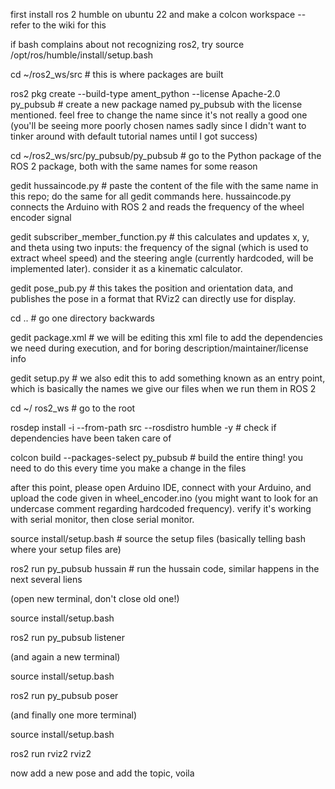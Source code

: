 first install ros 2 humble on ubuntu 22 and make a colcon workspace -- refer to the wiki for this

if bash complains about not recognizing ros2, try  source /opt/ros/humble/install/setup.bash 

cd ~/ros2_ws/src # this is where packages are built

ros2 pkg create --build-type ament_python --license Apache-2.0 py_pubsub # create a new package named py_pubsub with the license mentioned. feel free to change the name since it's not really a good one (you'll be seeing more poorly chosen names sadly since I didn't want to tinker around with default tutorial names until I got success)

cd ~/ros2_ws/src/py_pubsub/py_pubsub # go to the Python package of the ROS 2 package, both with the same names for some reason

gedit hussaincode.py # paste the content of the file with the same name in this repo; do the same for all gedit commands here. hussaincode.py connects the Arduino with ROS 2 and reads the frequency of the wheel encoder signal

gedit subscriber_member_function.py # this calculates and updates x, y, and theta using two inputs: the frequency of the signal (which is used to extract wheel speed) and the steering angle (currently hardcoded, will be implemented later). consider it as a kinematic calculator.

gedit pose_pub.py # this takes the position and orientation data, and publishes the pose in a format that RViz2 can directly use for display.

cd .. # go one directory backwards

gedit package.xml # we will be editing this xml file to add the dependencies we need during execution, and for boring description/maintainer/license info

gedit setup.py # we also edit this to add something known as an entry point, which is basically the names we give our files when we run them in ROS 2

cd ~/ ros2_ws # go to the root

rosdep install -i --from-path src --rosdistro humble -y # check if dependencies have been taken care of

colcon build --packages-select py_pubsub # build the entire thing! you need to do this every time you make a change in the files

after this point, please open Arduino IDE, connect with your Arduino, and upload the code given in wheel_encoder.ino (you might want to look for an undercase comment regarding hardcoded frequency). verify it's working with serial monitor, then close serial monitor.

source install/setup.bash # source the setup files (basically telling bash where your setup files are)

ros2 run py_pubsub hussain # run the hussain code, similar happens in the next several liens

(open new terminal, don't close old one!)

source install/setup.bash

ros2 run py_pubsub listener

(and again a new terminal)

source install/setup.bash

ros2 run py_pubsub poser

(and finally one more terminal)

source install/setup.bash

ros2 run rviz2 rviz2

now add a new pose and add the topic, voila

